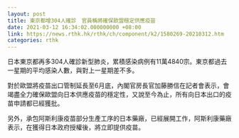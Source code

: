 ```yaml
---
layout: post
title: 東京都增304人確診　官員稱將確保歐盟穩定供應疫苗
date: 2021-03-12 16:34:02.000000000 +08:00
link: https://news.rthk.hk/rthk/ch/component/k2/1580269-20210312.htm
categories: rthk
---
```


日本東京都再多304人確診新型肺炎，累積感染病例有11萬4840宗。東京都過去一星期的平均感染人數，與對上一星期差不多。

對於歐盟將疫苗出口管制延長至6月底，內閣官房長官加藤勝信在記者會表示，會竭盡全力確保歐盟向日本供應疫苗的穩定性，又說至今為止，所有向日本出口的疫苗申請都已經獲批。

另外，承包阿斯利康疫苗部分生產工序的日本藥廠，已經展開工作，阿斯利康藥廠表示，在獲得日本政府授權後，將立即提供疫苗。
